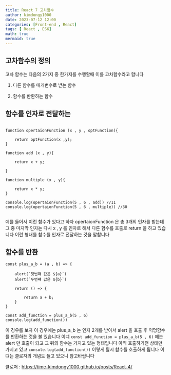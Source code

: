 ```yaml
---
title: React 7 고차함수
author: kimdongy1000
date: 2023-07-12 12:00
categories: [Front-end , React]
tags: [ React , ES6]
math: true
mermaid: true
---
```


## 고차함수의 정의
고차 함수는 다음의 2가지 중 한가지를 수행할때 이를 고차함수라고 합니다 

1. 다른 함수를 매개변수로 받는 함수 

2. 함수를 반환하는 함수 

## 함수를 인자로 전달하는 

```

function opertaionFunction (x , y , optFunction){

	return optFunction(x ,y);
}

function add (x , y){

	return x + y;
	
}

function multiple (x , y){
	
	return x * y;
}

console.log(opertaionFunction(5 , 6 , add)) //11
console.log(opertaionFunction(5 , 6 , multiple)) //30


```

예를 들어서 이런 함수가 있다고 하자 opertaionFunction 은 총 3개의 인자를 받는데 그 중 마지막 인자는 다시 x , y 를 인자로 해서 다른 함수를 호출로 return 을 하고 있습니다 
이런 형태를 함수를 인자로 전달하는 것을 말합니다 



## 함수를 반환 

```
const plus_a_b = (a , b) => {

    alert(`첫번쨰 값은 ${a}`)
    alert(`두번쨰 값은 ${b}`)

    return () => {

        return a + b;
    }
}

const add_function = plus_a_b(5 , 6)
console.log(add_function())
```

이 경우를 보자 이 경우에는 plus_a_b 는 인자 2개를 받아서 alert 을 호출 후 익명함수를 반환하는 것을 볼 있습니다 이떄 `const add_function = plus_a_b(5 , 6)` 에는 
alert 만 호출이 되고 그 뒤의 함수는 가지고 있는 형태입니다 아직 호출하기전 상태만 가지고 있고 `console.log(add_function())` 이렇게 될시 함수를 호출하게 됩니다 이떄는 
클로저의 개념도 들고 있으니 참고바랍니다 

클로저 : <https://time-kimdongy1000.github.io/posts/React-4/>
